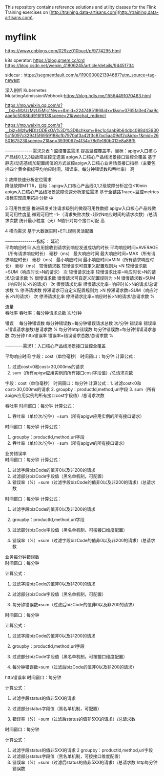 This repository contains reference solutions and utility classes for the Flink Training exercises 
on [http://training.data-artisans.com](http://training.data-artisans.com).
# myflink


https://www.cnblogs.com/029zz010buct/p/9774295.html

k8s operator:
https://blog.gmem.cc/crd
https://blog.csdn.net/weixin_41806245/article/details/94451734


sidecar :
https://segmentfault.com/a/1190000021394687?utm_source=tag-newest

深入剖析 Kubernetes MutatingAdmissionWebhook:https://blog.hdls.me/15564491070483.html


https://mp.weixin.qq.com/s?__biz=MzUzMzU5Mjc1Nw==&mid=2247485186&idx=1&sn=0765fa3e47aa9caae5c5068bd916f913&scene=21#wechat_redirect

https://mp.weixin.qq.com/s?__biz=MzIwNDIzODExOA%3D%3D&chksm=8ec1c4aab9b64dbc088d439305c15097c3294f5f6959188cfb7970af3a42f3c87ac5aa09df2c&idx=1&mid=2650167523&scene=21&sn=3939067e4f34c78d1e180b012e8a88f5

--------------需求总表
1	监控覆盖需求	提高监控覆盖率，目标：apigw入口核心产品线0,1,2,3级故障监控无遗漏
apigw入口核心产品线场景接口监控全覆盖	  基于静态/动态基线加配置阈值的方式监控apigw入口核心业务场景接口指标（主要包括四个黄金指标平均响应时间，错误率，每分钟错误数和吞吐率）  高

2	故障快速分析定位需求	
降低故障MTTR，目标：apigw入口核心产品线0,1,2级故障分析定位<10min
apigw入口核心产品线场景故障快速分析定位需求	基于全链路Trace+监控metrics指标实现应用拓扑分析	中

3	可用性度量	推进研发关注请求级别的微观可用性数据	apigw入口核心产品线微观可用性度量	
微观可用性=1-（请求失败次数+超过N响应时间的请求次数）/总请求次数   统计最小粒度（天）N值针对每个接口可配   高

4	横向需求	基于大数据实时+ETL规则灵活配置	 


----------------指标：
延迟　　	
平均响应时间	从应用接收到请求到响应发送成功的时长
平均响应时间=AVERAGE（所有请求响应时长）	毫秒（ms）
最大响应时间	最大响应时间=MAX（所有请求响应时长）	毫秒（ms）
最小响应时间	最小响应时间=MIN（所有请求响应时长）	毫秒（ms）
较慢请求数	较慢请求可自定义配置规则为 >N
较慢请求数=SUM（响应时长>N的请求）	次
较慢请求比率	较慢请求比率=响应时长>N的请求/总请求数	%
很慢请求数	很慢请求可自定义配置规则为 >N
很慢请求数=SUM（响应时长>N的请求）	次
很慢请求比率	很慢请求比率=响应时长>N的请求/总请求数	%
停滞请求数	停滞请求可自定义配置规则为 >N
停滞请求数=SUM（响应时长>N的请求）	次
停滞请求比率	停滞请求比率=响应时长>N的请求/总请求数	%


流量	
吞吐率	吞吐率：每分钟请求总数	次/分钟

错误　
每分钟错误数	每分钟错误数=每分钟错误请求总数	次/分钟
错误率	错误率=错误请求总数/总请求数	%
每分钟http错误数	每分钟错误数=每分钟错误请求总数	次/分钟
http错误率	错误率=错误请求总数/总请求数	%


---------需求1：入口核心产品线场景接口监控全覆盖

平均响应时间	字段：cost（单位毫秒）
时间窗口：每分钟
计算公式：
1. 过滤cost<0和cost>30,000ms的请求
2. sum（所有apigw应用实例的所有接口cost字段值）/总请求次数


字段：cost（单位毫秒）
时间窗口：每分钟
计算公式：1. 过滤cost<0和cost>30,000ms的请求
2. groupby：productId,method,uri字段
3. sum（所有apigw应用实例的所有接口cost字段值）/总请求次数



吞吐率	
时间窗口：每分钟
计算公式：
1. 吞吐率（单位次/分钟）=sum（所有apigw应用实例的所有接口请求）

时间窗口：每分钟
计算公式：
1. groupby：productId,method,uri字段
2. 吞吐率（单位次/分钟）=sum（所有apigw的所有接口请求）

业务错误率	
时间窗口：每分钟
计算公式：
1. 过滤字段bizCode的值非0以及非200的请求
3. 过滤部分bizCode字段值（黑名单机制，可配置）
4. 错误率（%）=sum（过滤字段bizCode的值非0以及非200的请求）/总请求数

时间窗口：每分钟
计算公式：
1. 过滤字段bizCode的值非0以及非200的请求

3. groupby：productId,method,uri字段

4. 过滤部分bizCode字段值（黑名单机制，可按接口维度配置）

5. 错误率（%）=sum（过滤字段bizCode的值非0以及非200的请求）/总请求数

业务每分钟错误数	
时间窗口：每分钟

计算公式：

1. 过滤字段bizCode的值非0以及非200的请求

2. 过滤部分bizCode字段值（黑名单机制，可配置）

3. 每分钟错误数=sum（过滤后bizCode的值非0以及非200的请求）

时间窗口：每分钟

计算公式：

1. 过滤字段bizCode的值非0以及非200的请求

2. groupby：productId,method,uri字段

3. 过滤部分bizCode字段值（黑名单机制，可按接口维度配置）

4. 每分钟错误数=sum（过滤后bizCode的值非0以及非200的请求）

http错误率	
时间窗口：每分钟

计算公式：

1. 过滤字段status的值非5XX的请求

2. 过滤部分status字段值（黑名单机制，可配置）

3. 错误率（%）=sum（过滤后status的值非5XX的请求）/总请求数

时间窗口：每分钟

计算公式：
1. 过滤字段status的值非5XX的请求
2 groupby：productId,method,uri字段
3. 过滤部分status字段值（黑名单机制，可按接口维度配置）
4. 错误率（%）=sum（过滤后status的值非5XX的请求）/总请求数
http每分钟错误数	
